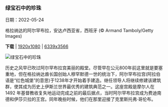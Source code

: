 ### 绿宝石中的珍珠

日期：2022-05-24

格拉纳达的阿尔罕布拉，安达卢西亚省，西班牙 (© Armand Tamboly/Getty Images)

**下载**  |  [1920x1080](https://cn.bing.com/th?id=OHR.Alhambra_ZH-CN9040625762_1920x1080.jpg)  |  [6339x3566](https://cn.bing.com/th?id=OHR.Alhambra_ZH-CN9040625762_UHD.jpg)

![绿宝石中的珍珠](https://cn.bing.com/th?id=OHR.Alhambra_ZH-CN9040625762_1920x1080.jpg "格拉纳达的阿尔罕布拉，安达卢西亚省，西班牙 (© Armand Tamboly/Getty Images)")

历史之风早已吹过阿尔罕布拉宫美丽的殿堂。尽管早在公元800年前这里就是要塞重地，但在格拉纳达酋长国创始人穆罕默德一世的统治下，阿尔罕布拉宫(阿拉伯语是“红色城堡”的意思)于1238年才开始着手建造。继任领导人将继续修建该建筑群，使其成为历史上伊斯兰世界最优秀的建筑典范之一。这座宫殿是摩尔人在 1492 年基督教收复失地运动完成之前的最后据点，当时阿尔罕布拉宫成为费迪南德和伊莎贝拉的王宫。同年晚些时候，他们在那里迎接了克里斯托弗·哥伦布。
